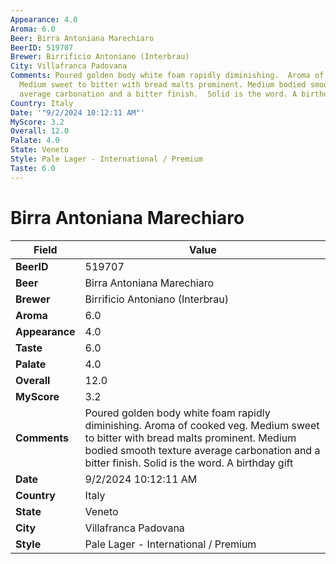 ```yaml
---
Appearance: 4.0
Aroma: 6.0
Beer: Birra Antoniana Marechiaro
BeerID: 519707
Brewer: Birrificio Antoniano (Interbrau)
City: Villafranca Padovana
Comments: Poured golden body white foam rapidly diminishing.  Aroma of cooked veg.
  Medium sweet to bitter with bread malts prominent. Medium bodied smooth texture
  average carbonation and a bitter finish.  Solid is the word. A birthday gift
Country: Italy
Date: '"9/2/2024 10:12:11 AM"'
MyScore: 3.2
Overall: 12.0
Palate: 4.0
State: Veneto
Style: Pale Lager - International / Premium
Taste: 6.0
---
```


# Birra Antoniana Marechiaro

| Field         | Value |
|---------------|-------|
| **BeerID** | 519707 |
| **Beer** | Birra Antoniana Marechiaro |
| **Brewer** | Birrificio Antoniano (Interbrau) |
| **Aroma** | 6.0 |
| **Appearance** | 4.0 |
| **Taste** | 6.0 |
| **Palate** | 4.0 |
| **Overall** | 12.0 |
| **MyScore** | 3.2 |
| **Comments** | Poured golden body white foam rapidly diminishing.  Aroma of cooked veg. Medium sweet to bitter with bread malts prominent. Medium bodied smooth texture average carbonation and a bitter finish.  Solid is the word. A birthday gift |
| **Date** | 9/2/2024 10:12:11 AM |
| **Country** | Italy |
| **State** | Veneto |
| **City** | Villafranca Padovana |
| **Style** | Pale Lager - International / Premium |
